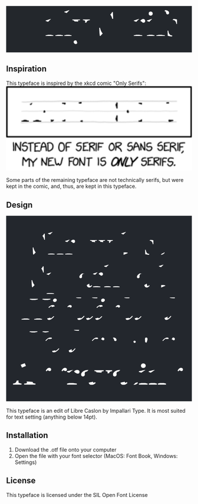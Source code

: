 <img src="assets/Specimen_2.png" width="800">

## Inspiration
This typeface is inspired by the xkcd comic "Only Serifs":
<img src="assets/only_serifs.png" width="800">

Some parts of the remaining typeface are not technically serifs, but were kept in the comic, and, thus, are kept in this typeface.

## Design
<img src="assets/Specimen_1.png" width="800">

This typeface is an edit of Libre Caslon by Impallari Type. It is most suited for text setting (anything below 14pt).

## Installation
1. Download the .otf file onto your computer
2. Open the file with your font selector (MacOS: Font Book, Windows: Settings)

## License
This typeface is licensed under the SIL Open Font License
